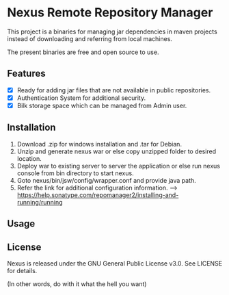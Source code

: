 Nexus Remote Repository Manager
===============================
This project is a binaries for managing jar dependencies in maven projects instead of downloading and referring from local machines.

The present binaries are free and open source to use.

## Features
- [x] Ready for adding jar files that are not available in public repositories.
- [x] Authentication System for additional security.
- [x] Bilk storage space which can be managed from Admin user.

## Installation

1. Download .zip for windows installation and .tar for Debian. 
2. Unzip and generate nexus war or else copy unzipped folder to desired location.
3. Deploy war to existing server to server the application or else run nexus console from bin directory to start nexus.
4. Goto nexus/bin/jsw/config/wrapper.conf and provide java path.
5. Refer the link for additional configuration information. 
 --> https://help.sonatype.com/repomanager2/installing-and-running/running

## Usage

## License

Nexus is released under the GNU General Public License v3.0. See LICENSE for details.

(In other words, do with it what the hell you want)
